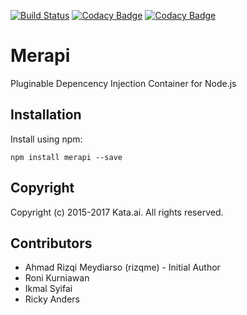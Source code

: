 [![Build Status](https://travis-ci.org/kata-ai/merapi.svg?branch=master)](https://travis-ci.org/kata-ai/merapi)
[![Codacy Badge](https://api.codacy.com/project/badge/Grade/80d8831fefdd4309afc91c52ed16634e)](https://www.codacy.com/app/kata-ai/merapi?utm_source=github.com&amp;utm_medium=referral&amp;utm_content=kata-ai/merapi&amp;utm_campaign=Badge_Grade)
[![Codacy Badge](https://api.codacy.com/project/badge/Coverage/80d8831fefdd4309afc91c52ed16634e)](https://www.codacy.com/app/kata-ai/merapi?utm_source=github.com&amp;utm_medium=referral&amp;utm_content=kata-ai/merapi&amp;utm_campaign=Coverage_Grade)

# Merapi
Pluginable Depencency Injection Container for Node.js

## Installation
Install using npm:
```
npm install merapi --save
```

## Copyright
Copyright (c) 2015-2017 Kata.ai. All rights reserved.

## Contributors
- Ahmad Rizqi Meydiarso (rizqme) - Initial Author
- Roni Kurniawan
- Ikmal Syifai
- Ricky Anders